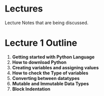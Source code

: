 # Lectures
Lecture Notes that are being discussed. </b></b>
# **Lecture 1 Outline**
1. **Getting started with Python Language**
2. **How to download Python**
3. **Creating variables and assigning values**
4. **How to check the Type of variables**
5. **Converting between datatypes**
6. **Mutable and Immutable Data Types**
7. **Block Indentation**
